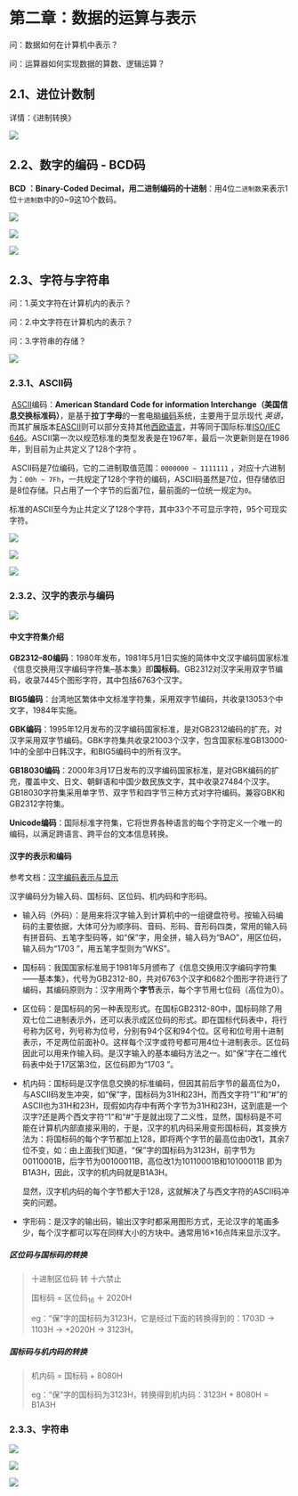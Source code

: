 # 第二章：数据的运算与表示

问：数据如何在计算机中表示？ 

问：运算器如何实现数据的算数、逻辑运算？



## 2.1、进位计数制

详情：《进制转换》

![](media_计组第二章/001.png)



## 2.2、数字的编码 - BCD码

**BCD ：Binary-Coded Decimal，用二进制编码的十进制**：用4位`二进制数`来表示1位`十进制数`中的0~9这10个数码。

![](media_计组第二章/002.png)

![](media_计组第二章/003.png)

![](media_计组第二章/004.png)

## 2.3、字符与字符串

问：1.英文字符在计算机内的表示？

问：2.中文字符在计算机内的表示？

问：3.字符串的存储？

![](media_计组第二章/字符与字符串在计算机中如何表示.png)

### 2.3.1、ASCII码

​		[ASCII](https://zh.wikipedia.org/wiki/ASCII)编码：**American Standard Code for information Interchange（美国信息交换标准码）**，是基于**拉丁字母**的一套电脑[编码](https://baike.baidu.com/item/编码/80092)系统，主要用于显示现代 *英语*，而其扩展版本[EASCII](https://zh.wikipedia.org/wiki/EASCII)则可以部分支持其他[西欧](https://zh.wikipedia.org/wiki/西欧)[语言](https://zh.wikipedia.org/wiki/语言)，并等同于国际标准[ISO/IEC 646](https://zh.wikipedia.org/wiki/ISO/IEC_646)。ASCII第一次以规范标准的类型发表是在1967年，最后一次更新则是在1986年，到目前为止共定义了128个字符 。

​		ASCII码是7位编码，它的二进制取值范围：`0000000 ~ 1111111` ，对应十六进制为：`00h ~ 7Fh`，一共规定了128个字符的编码，ASCII码虽然是7位，但存储依旧是8位存储。只占用了一个字节的后面7位，最前面的一位统一规定为`0`。

​		标准的ASCII至今为止共定义了128个字符，其中33个不可显示字符，95个可现实字符。

![](media_计组第二章/005.png)

![](media_计组第二章/006.png)

![](media_计组第二章/007.png)



### 2.3.2、汉字的表示与编码

![](media_计组第二章/011.png)



#### 中文字符集介绍

**GB2312–80编码**：1980年发布，1981年5月1日实施的简体中文汉字编码国家标准《信息交换用汉字编码字符集–基本集》即**国标码**。GB2312对汉字采用双字节编码，收录7445个图形字符，其中包括6763个汉字。

**BIG5编码**：台湾地区繁体中文标准字符集，采用双字节编码，共收录13053个中文字，1984年实施。

**GBK编码**：1995年12月发布的汉字编码国家标准，是对GB2312编码的扩充，对汉字采用双字节编码。GBK字符集共收录21003个汉字，包含国家标准GB13000-1中的全部中日韩汉字，和BIG5编码中的所有汉字。

**GB18030编码**：2000年3月17日发布的汉字编码国家标准，是对GBK编码的扩充，覆盖中文、日文、朝鲜语和中国少数民族文字，其中收录27484个汉字。GB18030字符集采用单字节、双字节和四字节三种方式对字符编码。兼容GBK和GB2312字符集。

**Unicode编码**：国际标准字符集，它将世界各种语言的每个字符定义一个唯一的编码，以满足跨语言、跨平台的文本信息转换。



#### 汉字的表示和编码

参考文档：[汉字编码表示与显示](chrome-extension://cdonnmffkdaoajfknoeeecmchibpmkmg/assets/pdf/web/viewer.html?file=https%3A%2F%2Fd1.amobbs.com%2Fbbs_upload782111%2Ffiles_35%2Fourdev_606868FF22L8.pdf)

汉字编码分为输入码、国标码、区位码、机内码和字形码。

* 输入码（外码）：是用来将汉字输入到计算机中的一组键盘符号。按输入码编码的主要依据，大体可分为顺序码、音码、形码、音形码四类，常用的输入码有拼音码、五笔字型码等，如“保”字，用全拼，输入码为“BAO”，用区位码，输入码为“1703 ”，用五笔字型则为“WKS”。

* 国标码：我国国家标准局于1981年5月颁布了《信息交换用汉字编码字符集——基本集》，代号为GB2312-80，共对6763个汉字和682个图形字符进行了编码，其编码原则为：汉字用两个**字节**表示，每个字节用七位码（高位为0）。

* 区位码：是国标码的另一种表现形式。在国标GB2312-80中，国标码除了用双七位二进制表示外，还可以表示成区位码的形式。即在国标代码表中，将行号称为区号，列号称为位号，分别有94个区和94个位。区号和位号用十进制表示，不足两位前面补0。这样每个汉字或符号都可用4位十进制表示。区位码因此可以用来作输入码。是汉字输入的基本编码方法之一。如“保”字在二维代码表中处于17区第3位，区位码即为“1703 ”。

* 机内码：国标码是汉字信息交换的标准编码，但因其前后字节的最高位为0，与ASCII码发生冲突，如“保”字，国标码为31H和23H，而西文字符“1”和“#”的ASCII也为31H和23H，现假如内存中有两个字节为31H和23H，这到底是一个汉字?还是两个西文字符“1”和“#”于是就出现了二义性，显然，国标码是不可能在计算机内部直接采用的，于是，汉字的机内码采用变形国标码，其变换方法为：将国标码的每个字节都加上128，即将两个字节的最高位由0改1，其余7位不变，如：由上面我们知道，“保”字的国标码为3123H，前字节为00110001B，后字节为00100011B，高位改1为10110001B和10100011B 即为B1A3H，因此，汉字的机内码就是B1A3H。

  显然，汉字机内码的每个字节都大于128，这就解决了与西文字符的ASCII码冲突的问题。

* 字形码：是汉字的输出码，输出汉字时都采用图形方式，无论汉字的笔画多少，每个汉字都可以写在同样大小的方块中。通常用16×16点阵来显示汉字。



##### 区位码与国标码的转换

> 十进制区位码 转 十六禁止 
>
> 国标码 = 区位码<sub>16</sub> ＋ 2020H
>
> eg：“保”字的国标码为3123H，它是经过下面的转换得到的：1703D -> 1103H -> +2020H -> 3123H。

##### 国标码与机内码的转换

>  机内码 = 国标码 + 8080H
>
> eg：“保”字的国标码为3123H，转换得到机内码：3123H + 8080H = B1A3H





### 2.3.3、字符串

![](media_计组第二章/008.png)

![](media_计组第二章/009.png)

![](media_计组第二章/010.png)





